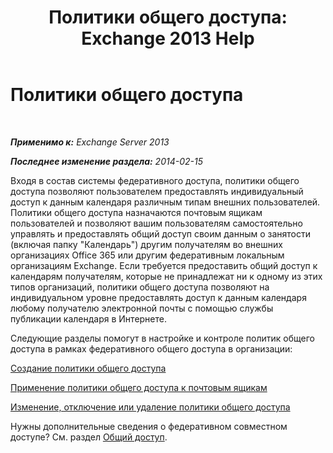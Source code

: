 ﻿---
title: 'Политики общего доступа: Exchange 2013 Help'
TOCTitle: Политики общего доступа
ms:assetid: 8a1b5de1-8f97-4e19-97d6-de3c0770c55e
ms:mtpsurl: https://technet.microsoft.com/ru-ru/library/JJ657466(v=EXCHG.150)
ms:contentKeyID: 50488583
ms.date: 04/30/2018
mtps_version: v=EXCHG.150
ms.translationtype: HT
---

# Политики общего доступа

 

_**Применимо к:** Exchange Server 2013_

_**Последнее изменение раздела:** 2014-02-15_

Входя в состав системы федеративного доступа, политики общего доступа позволяют пользователем предоставлять индивидуальный доступ к данным календаря различным типам внешних пользователей. Политики общего доступа назначаются почтовым ящикам пользователей и позволяют вашим пользователям самостоятельно управлять и предоставлять общий доступ своим данным о занятости (включая папку "Календарь") другим получателям во внешних организациях Office 365 или другим федеративным локальным организациям Exchange. Если требуется предоставить общий доступ к календарям получателям, которые не принадлежат ни к одному из этих типов организаций, политики общего доступа позволяют на индивидуальном уровне предоставлять доступ к данным календаря любому получателю электронной почты с помощью службы публикации календаря в Интернете.

Следующие разделы помогут в настройке и контроле политик общего доступа в рамках федеративного общего доступа в организации:

[Создание политики общего доступа](create-a-sharing-policy-exchange-2013-help.md)

[Применение политики общего доступа к почтовым ящикам](apply-a-sharing-policy-to-mailboxes-exchange-2013-help.md)

[Изменение, отключение или удаление политики общего доступа](modify-disable-or-remove-a-sharing-policy-exchange-2013-help.md)

Нужны дополнительные сведения о федеративном совместном доступе? См. раздел [Общий доступ](sharing-exchange-2013-help.md).

